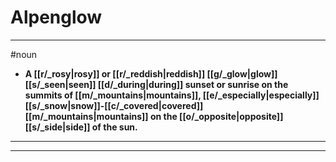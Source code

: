 # Alpenglow
---
#noun
- **A [[r/_rosy|rosy]] or [[r/_reddish|reddish]] [[g/_glow|glow]] [[s/_seen|seen]] [[d/_during|during]] sunset or sunrise on the summits of [[m/_mountains|mountains]], [[e/_especially|especially]] [[s/_snow|snow]]-[[c/_covered|covered]] [[m/_mountains|mountains]] on the [[o/_opposite|opposite]] [[s/_side|side]] of the sun.**
---
---
